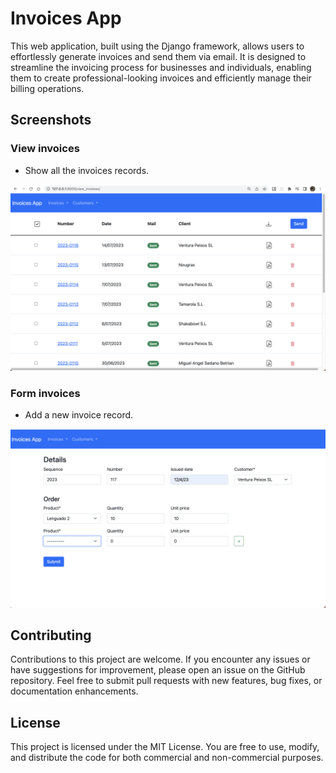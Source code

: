 # Invoices App

This web application, built using the Django framework, allows users to effortlessly generate invoices and send them via email. It is designed to streamline the invoicing process for businesses and individuals, enabling them to create professional-looking invoices and efficiently manage their billing operations.


## Screenshots

### View invoices
- Show all the invoices records.

![Alt text](docs/images/view_invoices.png)

### Form invoices
- Add a new invoice record.

![Alt text](docs/images/form_invoices.png)


## Contributing
Contributions to this project are welcome. If you encounter any issues or have suggestions for improvement, please open an issue on the GitHub repository. Feel free to submit pull requests with new features, bug fixes, or documentation enhancements.

## License
This project is licensed under the MIT License. You are free to use, modify, and distribute the code for both commercial and non-commercial purposes.